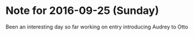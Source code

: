 # Note for 2016-09-25 (Sunday)

Been an interesting day so far working on entry introducing Audrey to Otto
